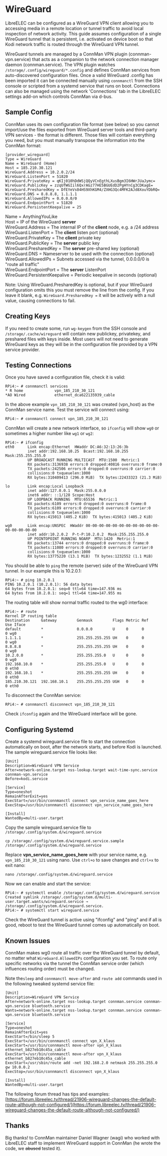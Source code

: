 # WireGuard

LibreELEC can be configured as a WireGuard VPN client allowing you to accessing media in a remote location or tunnel traffic to avoid local inspection of network activity. This guide assumes configuration of a single WireGuard tunnel that is persistent, i.e. activated on device boot so that Kodi network traffic is routed through the WireGuard VPN tunnel.

WireGuard tunnels are managed by a ConnMan VPN plugin (connman-vpn.service) that acts as a companion to the network connection manager daemon (connman.service). The VPN plugin watches `/storage/.config/wireguard/*.config` and defines ConnMan services from auto-discovered configuration files. Once a valid WireGuard .config has been imported it can be connected manually using `connmanctl` from the SSH console or scripted from a systemd service that runs on boot. Connections can also be managed using the network 'Connections' tab in the LibreELEC settings add-on which controls ConnMan via d-bus.

## Sample Config

ConnMan uses its own configuration file format (see below) so you cannot import/use the files exported from WireGuard server tools and third-party VPN services - the format is different. Those files will contain everything you need, but you must manually transpose the information into the ConnMan format:

```
[provider_wireguard]
Type = WireGuard
Name = WireGuard (Home)
Host = 185.210.30.121
WireGuard.Address = 10.2.0.2/24
WireGuard.ListenPort = 51820
WireGuard.PrivateKey = qKIj010hDdWSjQQyVCnEgthLXusBgm3I6HWrJUaJymc=
WireGuard.PublicKey = zzqUfWGIil6QxrAGz77HE5BGUEdD2PgHYnCg3CDKagE=
WireGuard.PresharedKey = DfEYeVs04HS9XhKGM4/ZXHG3Qc4MFK2AJd8XouYDbRQ=
WireGuard.DNS = 8.8.8.8, 1.1.1.1
WireGuard.AllowedIPs = 0.0.0.0/0
WireGuard.EndpointPort = 51820
WireGuard.PersistentKeepalive = 25
```

Name = AnythingYouLike\
Host = IP of the WireGuard **server**\
WireGuard.Address = The internal IP of the **client** node, e.g. a /24 address\
WireGuard.ListenPort = The **client** listen port (optional)\
WireGuard.PrivateKey = The **client** private key\
WireGuard.PublicKey = The **server** public key\
WireGuard.PresharedKey = The **server** pre-shared key (optional)\
WireGuard.DNS = Nameserver to be used with the connection (optional)\
WireGuard.AllowedIPs = Subnets accessed via the tunnel, 0.0.0.0/0 is "route all traffic"\
WireGuard.EndpointPort = The **server** ListenPort\
WireGuard.PersistentKeepalive = Periodic keepalive in seconds (optional)

Note: Using WireGuard.PresharedKey is optional, but if your WireGuard configuration omits this you must remove the line from the config. If you leave it blank, e.g. `WireGuard.PresharedKey =` it will be actively with a null value, causing connections to fail.

## Creating Keys

If you need to create some, run `wg-keygen` from the SSH console and `/storage/.cache/wireguard` will contain new publickey, privatekey, and preshared files with keys inside. Most users will not need to generate WireGuard keys as they will be in the configuration file provided by a VPN service provider.

## Testing Connections

Once you have saved a configuration file, check it is valid:

```
RPi4:~ # connmanctl services
* R home              vpn_185_210_30_121
*AO Wired             ethernet_dca622135939_cable
```

In the above example `vpn_185_210_30_121` was created (vpn\_host) as the ConnMan service name. Test the service will connect using:

```
RPi4:~ # connmanctl connect vpn_185_210_30_121
```

ConnMan will create a new network interface, so `ifconfig` will show `wg0` or sometimes a higher number like `wg1` or `wg2`:

```
RPi4:~ # ifconfig
eth0      Link encap:Ethernet  HWaddr DC:A6:32:13:26:3b  
          inet addr:192.168.10.25  Bcast:192.168.10.255  Mask:255.255.255.0
          UP BROADCAST RUNNING MULTICAST  MTU:1500  Metric:1
          RX packets:3136938 errors:0 dropped:40816 overruns:0 frame:0
          TX packets:242506 errors:0 dropped:0 overruns:0 carrier:0
          collisions:0 txqueuelen:1000 
          RX bytes:310409413 (296.0 MiB)  TX bytes:22433323 (21.3 MiB)

lo        Link encap:Local Loopback  
          inet addr:127.0.0.1  Mask:255.0.0.0
          inet6 addr: ::1/128 Scope:Host
          UP LOOPBACK RUNNING  MTU:65536  Metric:1
          RX packets:6109 errors:0 dropped:0 overruns:0 frame:0
          TX packets:6109 errors:0 dropped:0 overruns:0 carrier:0
          collisions:0 txqueuelen:1000 
          RX bytes:415013 (405.2 KiB)  TX bytes:415013 (405.2 KiB)

wg0       Link encap:UNSPEC  HWaddr 00-00-00-00-00-00-00-00-00-00-00-00-00-00-00-00  
          inet addr:10.2.0.2  P-t-P:10.2.0.2  Mask:255.255.255.0
          UP POINTOPOINT RUNNING NOARP  MTU:1420  Metric:1
          RX packets:13744 errors:0 dropped:0 overruns:0 frame:0
          TX packets:11080 errors:0 dropped:0 overruns:0 carrier:0
          collisions:0 txqueuelen:1000 
          RX bytes:13775220 (13.1 MiB)  TX bytes:1232552 (1.1 MiB)
```

You should be able to `ping` the remote (server) side of the WireGuard VPN tunnel. In our example this is 10.2.0.1:

```
RPi4:~ # ping 10.2.0.1
PING 10.2.0.1 (10.2.0.1): 56 data bytes
64 bytes from 10.2.0.1: seq=0 ttl=64 time=147.936 ms
64 bytes from 10.2.0.1: seq=1 ttl=64 time=147.955 ms
```

The routing table will show normal traffic routed to the wg0 interface:

```
RPi4:~ # route
Kernel IP routing table
Destination     Gateway         Genmask         Flags Metric Ref    Use Iface
default         *               0.0.0.0         U     0      0        0 wg0
1.1.1.1         *               255.255.255.255 UH    0      0        0 wg0
8.8.8.8         *               255.255.255.255 UH    0      0        0 wg0
10.2.0.0        *               255.255.255.0   U     0      0        0 wg0
192.168.10.0    *               255.255.255.0   U     0      0        0 eth0
192.168.10.1    *               255.255.255.255 UH    0      0        0 eth0
185.210.30.121  192.168.10.1    255.255.255.255 UGH   0      0        0 eth0
```

To disconnect the ConnMan service:

```
RPi4:~ # connmanctl disconnect vpn_185_210_30_121
```

Check `ifconfig` again and the WireGuard interface will be gone.

## Configuring Systemd

Create a systemd wireguard.service file to start the connection automatically on boot, after the network starts, and before Kodi is launched. The sample wireguard.service file looks like:

```
[Unit]
Description=WireGuard VPN Service
After=network-online.target nss-lookup.target wait-time-sync.service connman-vpn.service
Before=kodi.service

[Service]
Type=oneshot
RemainAfterExit=yes
ExecStart=/usr/bin/connmanctl connect vpn_service_name_goes_here
ExecStop=/usr/bin/connmanctl disconnect vpn_service_name_goes_here

[Install]
WantedBy=multi-user.target
```

Copy the sample wireguard.service file to `/storage/.config/system.d/wireguard.service`

```
cp /storage/.config/system.d/wireguard.service.sample /storage/.config/system.d/wireguard.service
```

Replace **vpn\_service\_name\_goes\_here** with your service name, e.g. `vpn_185_210_30_121` using nano. Use `ctrl+o` to save changes and `ctrl+x` to exit nano:

```
nano /storage/.config/system.d/wireguard.service
```

Now we can enable and start the service:

```
RPi4:~ # systemctl enable /storage/.config/system.d/wireguard.service
Created symlink /storage/.config/system.d/multi-user.target.wants/wireguard.service → /storage/.config/system.d/wireguard.service.
RPi4:~ # systemctl start wireguard.service
```

Check the WireGuard tunnel is active using "ifconfig" and "ping" and if all is good, reboot to test the WireGuard tunnel comes up automatically on boot.

## Known Issues

ConnMan makes wg0 route all traffic over the WireGuard tunnel by default, no matter what `WireGuard.AllowedIPs` configuration you set. To route only specific networks via the tunnel the ConnMan service order (which influences routing order) must be changed.

Note the`sleep` and `connmanctl move-after` and `route add` commands used in the following tweaked systemd service file:

```
[Unit]
Description=WireGuard VPN Service
After=network-online.target nss-lookup.target connman.service connman-vpn.service bluetooth.service
Wants=network-online.target nss-lookup.target connman.service connman-vpn.service bluetooth.service

[Service]
Type=oneshot
RemainAfterExit=yes
ExecStart=/bin/sleep 5
ExecStart=/usr/bin/connmanctl connect vpn_X_klaus
ExecStart=/usr/bin/connmanctl move-after vpn_X_klaus ethernet_b827eb10c45a_cable
ExecStart=/usr/bin/connmanctl move-after vpn_X_klaus ethernet_b827eb10c45a_cable
ExecStart=/usr/sbin/route add -net 192.168.2.0 netmask 255.255.255.0 gw 10.0.0.2
ExecStop=/usr/bin/connmanctl disconnect vpn_X_klaus

[Install]
WantedBy=multi-user.target
```

The following forum thread has tips and examples: [https://forum.libreelec.tv/thread/21906-wireguard-changes-the-default-route-although-not-configured/](https://forum.libreelec.tv/thread/21906-wireguard-changes-the-default-route-although-not-configured/)

## Thanks

Big thanks! to ConnMan maintainer Daniel Wagner (wagi) who worked with LibreELEC staff to implement WireGuard support in ConnMan (he wrote the code, we ~~abused~~ tested it).
